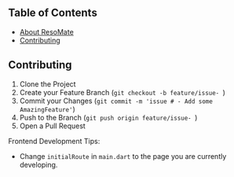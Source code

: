 ## Table of Contents

* [About ResoMate](#about-resomate)
* [Contributing](#contributing)

<!-- CONTRIBUTING -->
## Contributing

1. Clone the Project
2. Create your Feature Branch (`git checkout -b feature/issue- `)
3. Commit your Changes (`git commit -m 'issue # - Add some AmazingFeature'`)
4. Push to the Branch (`git push origin feature/issue- `)
5. Open a Pull Request

Frontend Development Tips:

* Change `initialRoute` in `main.dart` to the page you are currently developing.
